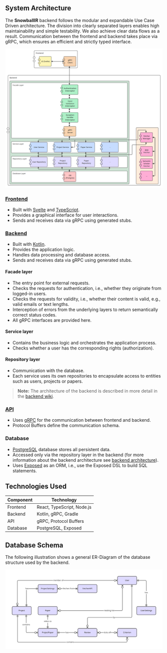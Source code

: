## System Architecture

The **SnowballIR** backend follows the modular and expandable Use Case Driven architecture. The division into clearly
separated layers enables high maintainability and simple testability. We also achieve clear data flows as a result.
Communication between the frontend and backend takes place via gRPC, which ensures an efficient and strictly
typed interface.

![component-diagram.png](./assets/component-diagram.png)

### [Frontend](https://github.com/SE-UUlm/snowballr-frontend)

- Built with [Svelte](https://svelte.dev/) and [TypeScript](https://www.typescriptlang.org/).
- Provides a graphical interface for user interactions.
- Sends and receives data via gRPC using generated stubs.

### [Backend](https://github.com/SE-UUlm/snowballr-backend)

- Built with [Kotlin](https://kotlinlang.org/).
- Provides the application logic.
- Handles data processing and database access.
- Sends and receives data via gRPC using generated stubs.

#### Facade layer

- The entry point for external requests.
- Checks the requests for authentication, i.e., whether they originate from logged-in users.
- Checks the requests for validity, i.e., whether their content is valid, e.g., valid emails or text lengths.
- Interception of errors from the underlying layers to return semantically correct status codes.
- All gRPC interfaces are provided here.

#### Service layer

- Contains the business logic and orchestrates the application process.
- Checks whether a user has the corresponding rights (authorization).

#### Repository layer

- Communication with the database.
- Each service uses its own repositories to encapsulate access to entities such as users, projects or papers.

> **Note:** The architecture of the backend is described in more detail in the
> [backend wiki](https://github.com/SE-UUlm/snowballr-backend/wiki/Architecture).

### [API](https://github.com/SE-UUlm/snowballr-api)

- Uses [gRPC](https://grpc.io/) for the communication between frontend and backend.
- Protocol Buffers define the communication schema.

### Database

- [PostgreSQL](https://www.postgresql.org/) database stores all persistent data.
- Accessed only via the repository layer in the backend (for more information about the backend architecture see
  [backend architecture](https://github.com/SE-UUlm/snowballr-backend/blob/develop/wiki/Architecture.md)).
- Uses [Exposed](https://github.com/JetBrains/Exposed) as an ORM, i.e., use the Exposed DSL to build SQL statements.

## Technologies Used

| Component | Technology                 |
|-----------|----------------------------|
| Frontend  | React, TypeScript, Node.js |
| Backend   | Kotlin, gRPC, Gradle       |
| API       | gRPC, Protocol Buffers     |
| Database  | PostgreSQL, Exposed        |

## Database Schema

The following illustration shows a general ER-Diagram of the database structure used by the backend.

![snowballR-database-schema.svg](./assets/snowballR-database-schema.svg)
